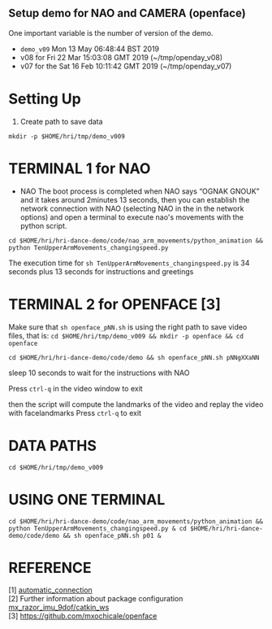 Setup demo for NAO and CAMERA (openface)
---
One important variable is the number of version of the demo.

* `demo_v09` Mon 13 May 06:48:44 BST 2019
* v08 for Fri 22 Mar 15:03:08 GMT 2019 (~/tmp/openday_v08)
* v07 for the Sat 16 Feb 10:11:42 GMT 2019  (~/tmp/openday_v07)


# Setting Up

1. Create path to save data

```
mkdir -p $HOME/hri/tmp/demo_v009 
```


# TERMINAL 1 for NAO

* NAO
The boot process is completed when NAO says “OGNAK GNOUK” and it takes around
2minutes 13 seconds, then you can establish the network connection with NAO
(selecting NAO in the in the network options)
and open a terminal to execute nao's movements with the python script.


```
cd $HOME/hri/hri-dance-demo/code/nao_arm_movements/python_animation && python TenUpperArmMovements_changingspeed.py
```

The execution time for 
`sh TenUpperArmMovements_changingspeed.py`
is 34 seconds plus 13 seconds for instructions and greetings



# TERMINAL 2 for OPENFACE [3]

Make sure that `sh openface_pNN.sh` is using the right path to save
video files, that is: 
`cd $HOME/hri/tmp/demo_v009 && mkdir -p openface && cd openface`



```
cd $HOME/hri/hri-dance-demo/code/demo && sh openface_pNN.sh pNNgXXaNN
```
sleep 10 seconds to wait for the instructions with NAO 

Press `ctrl-q` in the video window to exit

then the script will compute the landmarks of the video
and replay the video with facelandmarks
Press `ctrl-q` to exit


# DATA PATHS

```
cd $HOME/hri/tmp/demo_v009 
```


# USING ONE TERMINAL

```
cd $HOME/hri/hri-dance-demo/code/nao_arm_movements/python_animation && python TenUpperArmMovements_changingspeed.py & cd $HOME/hri/hri-dance-demo/code/demo && sh openface_pNN.sh p01 &
```









#  REFERENCE

[1] [automatic_connection](https://github.com/mxochicale/ros/tree/master/bluetooth_dev_conf/automatic_connection)  
[2] Further information about package configuration [mx_razor_imu_9dof/catkin_ws](https://github.com/mxochicale/ros/tree/master/mx_razor_imu_9dof/catkin_ws)  
[3] https://github.com/mxochicale/openface  


